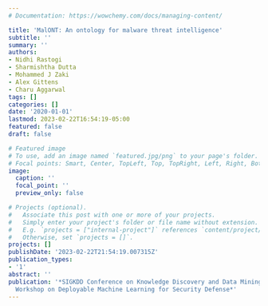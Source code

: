 ```yaml
---
# Documentation: https://wowchemy.com/docs/managing-content/

title: 'MalONT: An ontology for malware threat intelligence'
subtitle: ''
summary: ''
authors:
- Nidhi Rastogi
- Sharmishtha Dutta
- Mohammed J Zaki
- Alex Gittens
- Charu Aggarwal
tags: []
categories: []
date: '2020-01-01'
lastmod: 2023-02-22T16:54:19-05:00
featured: false
draft: false

# Featured image
# To use, add an image named `featured.jpg/png` to your page's folder.
# Focal points: Smart, Center, TopLeft, Top, TopRight, Left, Right, BottomLeft, Bottom, BottomRight.
image:
  caption: ''
  focal_point: ''
  preview_only: false

# Projects (optional).
#   Associate this post with one or more of your projects.
#   Simply enter your project's folder or file name without extension.
#   E.g. `projects = ["internal-project"]` references `content/project/deep-learning/index.md`.
#   Otherwise, set `projects = []`.
projects: []
publishDate: '2023-02-22T21:54:19.007315Z'
publication_types:
- '1'
abstract: ''
publication: '*SIGKDD Conference on Knowledge Discovery and Data Mining - International
  Workshop on Deployable Machine Learning for Security Defense*'
---
```

